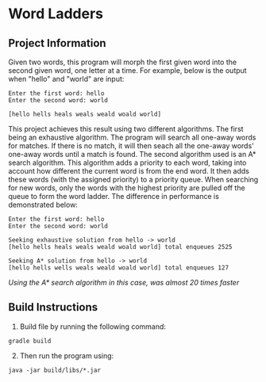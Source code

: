 # Word Ladders

## Project Information

Given two words, this program will morph the first given word into the second given word, one letter at a time. For example, below is the output when "hello" and "world" are input: 


```commandline
Enter the first word: hello 
Enter the second word: world 

[hello hells heals weals weald woald world]
```

This project achieves this result using two different algorithms. The first being an exhaustive algorithm. The program will search all one-away words for matches. If there is no match, it will then seach all the one-away words' one-away words until a match is found. The second algorithm used is an A* search algorithm. This algorithm adds a priority to each word, taking into account how different the current word is from the end word. It then adds these words (with the assigned priority) to a priority queue. When searching for new words, only the words with the highest priority are pulled off the queue to form the word ladder. The difference in performance is demonstrated below: 


```commandline
Enter the first word: hello 
Enter the second word: world 

Seeking exhaustive solution from hello -> world
[hello hells heals weals weald woald world] total enqueues 2525
 
Seeking A* solution from hello -> world
[hello hells wells weals weald woald world] total enqueues 127
```

*Using the A\* search algorithm in this case, was almost 20 times faster* 



## Build Instructions

1. Build file by running the following command:
```commandline
gradle build
```
2. Then run the program using: 
```commandline
java -jar build/libs/*.jar
```
